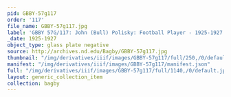 ```yaml
---
pid: GBBY-57g117
order: '117'
file_name: GBBY-57g117.jpg
label: 'GBBY 57G/117: John (Bull) Polisky: Football Player - 1925-1927'
_date: 1925-1927
object_type: glass plate negative
source: http://archives.nd.edu/Bagby/GBBY-57g117.jpg
thumbnail: "/img/derivatives/iiif/images/GBBY-57g117/full/250,/0/default.jpg"
manifest: "/img/derivatives/iiif/images/GBBY-57g117/manifest.json"
full: "/img/derivatives/iiif/images/GBBY-57g117/full/1140,/0/default.jpg"
layout: generic_collection_item
collection: bagby
---
```

